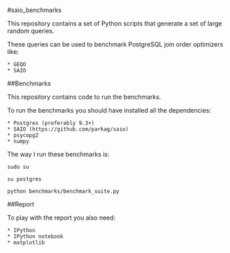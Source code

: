 #saio_benchmarks

This repository contains a set of Python scripts that generate a set of large random queries.

These queries can be used to benchmark PostgreSQL join order optimizers like:

    * GEQO
    * SAIO

##Benchmarks

This repository contains code to run the benchmarks.

To run the benchmarks you should have installed all the dependencies:

    * Postgres (preferably 9.3+)
    * SAIO (https://github.com/parkag/saio)
    * psycopg2
    * numpy

The way I run these benchmarks is:
```
sudo su

su postgres

python benchmarks/benchmark_suite.py
```

##Report

To play with the report you also need:

    * IPython
    * IPython notebook
    * matplotlib


